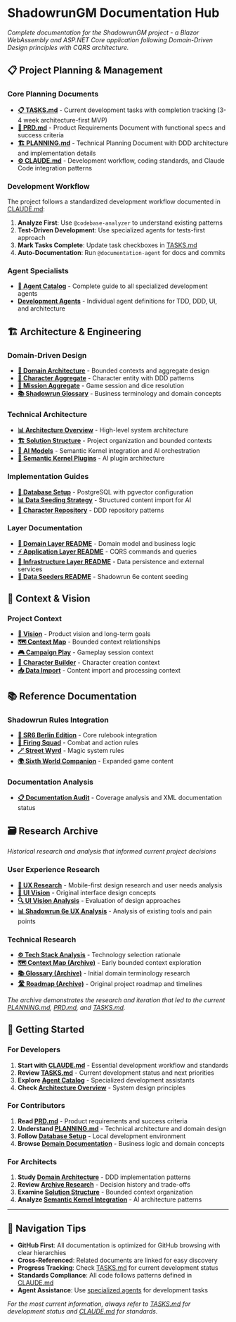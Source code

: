 # ShadowrunGM Documentation Hub

*Complete documentation for the ShadowrunGM project - a Blazor WebAssembly and ASP.NET Core application following Domain-Driven Design principles with CQRS architecture.*

## 📋 Project Planning & Management

### Core Planning Documents
- **[📋 TASKS.md](TASKS.md)** - Current development tasks with completion tracking (3-4 week architecture-first MVP)
- **[📝 PRD.md](PRD.md)** - Product Requirements Document with functional specs and success criteria
- **[🏗️ PLANNING.md](PLANNING.md)** - Technical Planning Document with DDD architecture and implementation details
- **[⚙️ CLAUDE.md](../CLAUDE.md)** - Development workflow, coding standards, and Claude Code integration patterns

### Development Workflow
The project follows a standardized development workflow documented in [CLAUDE.md](../CLAUDE.md):
1. **Analyze First**: Use `@codebase-analyzer` to understand existing patterns
2. **Test-Driven Development**: Use specialized agents for tests-first approach
3. **Mark Tasks Complete**: Update task checkboxes in [TASKS.md](TASKS.md)  
4. **Auto-Documentation**: Run `@documentation-agent` for docs and commits

### Agent Specialists
- **[🤖 Agent Catalog](AGENT_CATALOG.md)** - Complete guide to all specialized development agents
- **[Development Agents](.claude/agents/)** - Individual agent definitions for TDD, DDD, UI, and architecture

## 🏗️ Architecture & Engineering

### Domain-Driven Design
- **[🎯 Domain Architecture](architecture/domain-architecture.md)** - Bounded contexts and aggregate design
- **[👤 Character Aggregate](domain/character-aggregate.md)** - Character entity with DDD patterns
- **[🎲 Mission Aggregate](domain/mission-aggregate.md)** - Game session and dice resolution
- **[📚 Shadowrun Glossary](domain/shadowrun-glossary.md)** - Business terminology and domain concepts

### Technical Architecture  
- **[📊 Architecture Overview](engineering/architecture_overview.md)** - High-level system architecture
- **[🏗️ Solution Structure](engineering/solution_structure.md)** - Project organization and bounded contexts
- **[🤖 AI Models](engineering/ai_models.md)** - Semantic Kernel integration and AI orchestration
- **[🔌 Semantic Kernel Plugins](engineering/semantic_kernel_plugins.md)** - AI plugin architecture

### Implementation Guides
- **[💾 Database Setup](database-setup.md)** - PostgreSQL with pgvector configuration
- **[📊 Data Seeding Strategy](engineering/data-seeding-strategy.md)** - Structured content import for AI
- **[👤 Character Repository](engineering/character-repository-implementation.md)** - DDD repository patterns

### Layer Documentation
- **[🎯 Domain Layer README](../src/API/Domain/README.md)** - Domain model and business logic
- **[⚡ Application Layer README](../src/API/Application/README.md)** - CQRS commands and queries  
- **[🔧 Infrastructure Layer README](../src/API/Infrastructure/README.md)** - Data persistence and external services
- **[🌱 Data Seeders README](../src/API/Infrastructure/Seeders/README.md)** - Shadowrun 6e content seeding

## 🎯 Context & Vision

### Project Context
- **[🎯 Vision](vision.md)** - Product vision and long-term goals
- **[🗺️ Context Map](context-map.md)** - Bounded context relationships
- **[🎮 Campaign Play](contexts/campaign-play.md)** - Gameplay session context
- **[👤 Character Builder](contexts/character-builder.md)** - Character creation context  
- **[📥 Data Import](contexts/data-import.md)** - Content import and processing context

## 📚 Reference Documentation

### Shadowrun Rules Integration
- **[📖 SR6 Berlin Edition](rules/CAT28000B_SR6_Berlin_Edition.md)** - Core rulebook integration
- **[🎯 Firing Squad](rules/CAT28002_Firing_Squad.md)** - Combat and action rules
- **[🪄 Street Wyrd](rules/CAT28003_Street_Wyrd.md)** - Magic system rules
- **[🌍 Sixth World Companion](rules/CAT28005_Sixth_World_Companion.md)** - Expanded game content

### Documentation Analysis
- **[📋 Documentation Audit](documentation-audit.md)** - Coverage analysis and XML documentation status

## 🗃️ Research Archive

*Historical research and analysis that informed current project decisions*

### User Experience Research
- **[📱 UX Research](archive/ux-research.md)** - Mobile-first design research and user needs analysis
- **[🎨 UI Vision](archive/ui-vision.md)** - Original interface design concepts
- **[🔍 UI Vision Analysis](archive/ui-vision-analysis.md)** - Evaluation of design approaches
- **[📊 Shadowrun 6e UX Analysis](archive/shadowrun-6e-ux-analysis.md)** - Analysis of existing tools and pain points

### Technical Research
- **[⚙️ Tech Stack Analysis](archive/tech-stack-analysis.md)** - Technology selection rationale
- **[🗺️ Context Map (Archive)](archive/context-map.md)** - Early bounded context exploration
- **[📚 Glossary (Archive)](archive/glossary.md)** - Initial domain terminology research
- **[🛣️ Roadmap (Archive)](archive/roadmap.md)** - Original project roadmap and timelines

*The archive demonstrates the research and iteration that led to the current [PLANNING.md](PLANNING.md), [PRD.md](PRD.md), and [TASKS.md](TASKS.md).*

## 🚀 Getting Started

### For Developers
1. **Start with [CLAUDE.md](../CLAUDE.md)** - Essential development workflow and standards
2. **Review [TASKS.md](TASKS.md)** - Current development status and next priorities  
3. **Explore [Agent Catalog](AGENT_CATALOG.md)** - Specialized development assistants
4. **Check [Architecture Overview](engineering/architecture_overview.md)** - System design principles

### For Contributors  
1. **Read [PRD.md](PRD.md)** - Product requirements and success criteria
2. **Understand [PLANNING.md](PLANNING.md)** - Technical architecture and domain design
3. **Follow [Database Setup](database-setup.md)** - Local development environment
4. **Browse [Domain Documentation](domain/)** - Business logic and domain concepts

### For Architects
1. **Study [Domain Architecture](architecture/domain-architecture.md)** - DDD implementation patterns
2. **Review [Archive Research](archive/)** - Decision history and trade-offs
3. **Examine [Solution Structure](engineering/solution_structure.md)** - Bounded context organization
4. **Analyze [Semantic Kernel Integration](engineering/semantic_kernel_plugins.md)** - AI architecture patterns

---

## 📖 Navigation Tips

- **GitHub First**: All documentation is optimized for GitHub browsing with clear hierarchies
- **Cross-Referenced**: Related documents are linked for easy discovery  
- **Progress Tracking**: Check [TASKS.md](TASKS.md) for current development status
- **Standards Compliance**: All code follows patterns defined in [CLAUDE.md](../CLAUDE.md)
- **Agent Assistance**: Use [specialized agents](AGENT_CATALOG.md) for development tasks

*For the most current information, always refer to [TASKS.md](TASKS.md) for development status and [CLAUDE.md](../CLAUDE.md) for standards.*
